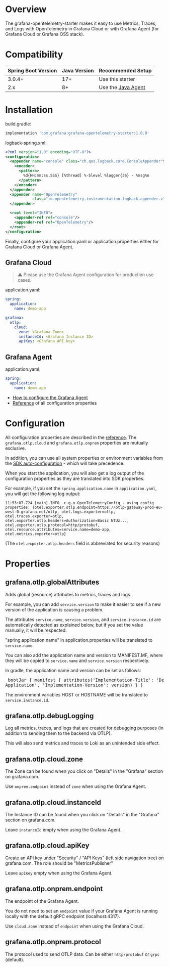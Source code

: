 # Overview

The grafana-opentelemetry-starter makes it easy to use Metrics, Traces, and Logs with OpenTelemetry 
in Grafana Cloud or with Grafana Agent (for Grafana Cloud or Grafana OSS stack). 

# Compatibility

| Spring Boot Version | Java Version | Recommended Setup                                                                        |
|---------------------|--------------|------------------------------------------------------------------------------------------|
| 3.0.4+              | 17+          | Use this starter                                                                         |
| 2.x                 | 8+           | Use the [Java Agent](https://grafana.com/docs/opentelemetry/instrumentation/java-agent/) |

# Installation

build.gradle:
```groovy
implementation 'com.grafana:grafana-opentelemetry-starter:1.0.0'
```

logback-spring.xml:

```xml
<?xml version="1.0" encoding="UTF-8"?>
<configuration>
  <appender name="console" class="ch.qos.logback.core.ConsoleAppender">
    <encoder>
      <pattern>
        %d{HH:mm:ss.SSS} [%thread] %-5level %logger{36} - %msg%n
      </pattern>
    </encoder>
  </appender>
  <appender name="OpenTelemetry"
            class="io.opentelemetry.instrumentation.logback.appender.v1_0.OpenTelemetryAppender">
  </appender>

  <root level="INFO">
    <appender-ref ref="console"/>
    <appender-ref ref="OpenTelemetry"/>
  </root>
</configuration>
```

Finally, configure your application.yaml or application.properties either for Grafana Cloud or Grafana Agent.

## Grafana Cloud

> ⚠️ Please use the Grafana Agent configuration for production use cases. 

application.yaml:

```yaml
spring:
  application:
    name: demo-app

grafana:
  otlp:
    cloud:
      zone: <Grafana Zone>
      instanceId: <Grafana Instance ID>
      apiKey: <Grafana API key>
```

## Grafana Agent

application.yaml:

```yaml
spring:
  application:
    name: demo-app
```

- [How to configure the Grafana Agent](https://grafana.com/docs/opentelemetry/instrumentation/grafana-agent/)
- [Reference](#properties) of all configuration properties

# Configuration

All configuration properties are described in the [reference](#properties).
The `grafana.otlp.cloud` and `grafana.otlp.onprem` properties are mutually exclusive.

In addition, you can use all system properties or environment variables 
from the [SDK auto-configuration](https://github.com/open-telemetry/opentelemetry-java/tree/main/sdk-extensions/autoconfigure) - which will take precedence.

When you start the application, you will also get a log output of the configuration properties as they are translated into SDK properties.

For example, if you set the `spring.application.name` in `application.yaml`,
you will get the following log output:

```
11:53:07.724 [main] INFO  c.g.o.OpenTelemetryConfig - using config properties: {otel.exporter.otlp.endpoint=https://otlp-gateway-prod-eu-west-0.grafana.net/otlp, otel.logs.exporter=otlp, otel.traces.exporter=otlp, otel.exporter.otlp.headers=Authorization=Basic NTUz..., otel.exporter.otlp.protocol=http/protobuf, otel.resource.attributes=service.name=demo-app, otel.metrics.exporter=otlp}
``` 

(The `otel.exporter.otlp.headers` field is abbreviated for security reasons)

# Properties

## grafana.otlp.globalAttributes

Adds global (resource) attributes to metrics, traces and logs.

For example, you can add `service.version` to make it easier to see if a new version of the application is causing a problem.

The attributes `service.name`, `service.version`, and `service.instance.id` are automatically detected as explained below, but if you set the value manually, it will be respected.

"spring.application.name" in application.properties will be translated to `service.name`.

You can also add the application name and version to MANIFEST.MF, where they will be copied to `service.name` and `service.version` respectively.

In gradle, the application name and version can be set as follows: <pre> bootJar { manifest { attributes('Implementation-Title': 'Demo Application', 'Implementation-Version': version) } } </pre> The environment variables HOST or HOSTNAME will be translated to `service.instance.id`.

## grafana.otlp.debugLogging

Log all metrics, traces, and logs that are created for debugging purposes (in addition to sending them to the backend via OTLP).

This will also send metrics and traces to Loki as an unintended side effect.

## grafana.otlp.cloud.zone

The Zone can be found when you click on "Details" in the "Grafana" section on grafana.com.

Use `onprem.endpoint` instead of `zone` when using the Grafana Agent.

## grafana.otlp.cloud.instanceId

The Instance ID can be found when you click on "Details" in the "Grafana" section on grafana.com.

Leave `instanceId` empty when using the Grafana Agent.

## grafana.otlp.cloud.apiKey

Create an API key under "Security" / "API Keys" (left side navigation tree) on grafana.com. The role should be "MetricsPublisher"

Leave `apiKey` empty when using the Grafana Agent.

## grafana.otlp.onprem.endpoint

The endpoint of the Grafana Agent.

You do not need to set an `endpoint` value if your Grafana Agent is running locally with the default gRPC endpoint (localhost:4317).

Use `cloud.zone` instead of `endpoint` when using the Grafana Cloud.

## grafana.otlp.onprem.protocol

The protocol used to send OTLP data. Can be either `http/protobuf` or `grpc` (default).
